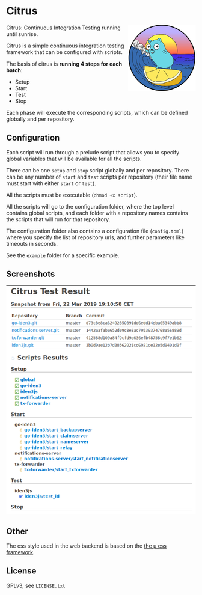 # Citrus

<img align="right" width="180px" src="https://github.com/iden3/citrus/raw/master/logo.png">

Citrus: Continuous Integration Testing running until sunrise.

Citrus is a simple continuous integration testing framework that can be
configured with scripts.

The basis of citrus is **running 4 steps for each batch**:

- Setup
- Start
- Test
- Stop

Each phase will execute the corresponding scripts, which can be defined
globally and per repository.

## Configuration

Each script will run through a prelude script that allows you to specify global
variables that will be available for all the scripts.

There can be one `setup` and `stop` script globally and per repository.  There
can be any number of `start` and `test` scripts per repository (their file name
must start with either `start` or `test`).

All the scripts must be executable (`chmod +x script`).

All the scripts will go to the configuration folder, where the top level
contains global scripts, and each folder with a repository names contains the
scripts that will run for that repository.

The configuration folder also contains a configuration file (`config.toml`)
where you specify the list of repository urls, and further parameters like
timeouts in seconds.

See the `example` folder for a specific example.

## Screenshots

![Results Screenshot](./screenshot.png)

## Other

The css style used in the web backend is based on the [the μ css
framework](https://bafs.github.io/mu/).

## License

GPLv3, see `LICENSE.txt`
